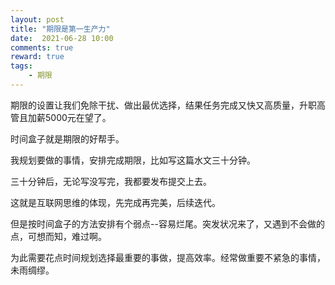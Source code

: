 ```yaml
---
layout: post
title: "期限是第一生产力"
date:  2021-06-28 10:00
comments: true
reward: true
tags: 
	- 期限
---
```


期限的设置让我们免除干扰、做出最优选择，结果任务完成又快又高质量，升职高管且加薪5000元在望了。

<!-- more  -->

时间盒子就是期限的好帮手。

我规划要做的事情，安排完成期限，比如写这篇水文三十分钟。

三十分钟后，无论写没写完，我都要发布提交上去。

这就是互联网思维的体现，先完成再完美，后续迭代。

但是按时间盒子的方法安排有个弱点--容易烂尾。突发状况来了，又遇到不会做的点，可想而知，难过啊。

为此需要花点时间规划选择最重要的事做，提高效率。经常做重要不紧急的事情，未雨绸缪。

